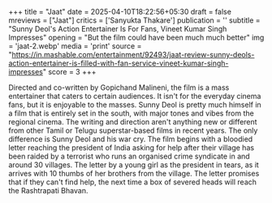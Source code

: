 +++
title = "Jaat"
date = 2025-04-10T18:22:56+05:30
draft = false
mreviews = ["Jaat"]
critics = ['Sanyukta Thakare']
publication = ''
subtitle = "Sunny Deol's Action Entertainer Is For Fans, Vineet Kumar Singh Impresses"
opening = "But the film could have been much much better"
img = 'jaat-2.webp'
media = 'print'
source = "https://in.mashable.com/entertainment/92493/jaat-review-sunny-deols-action-entertainer-is-filled-with-fan-service-vineet-kumar-singh-impresses"
score = 3
+++

Directed and co-written by Gopichand Malineni, the film is a mass entertainer that caters to certain audiences. It isn't for the everyday cinema fans, but it is enjoyable to the masses. Sunny Deol is pretty much himself in a film that is entirely set in the south, with major tones and vibes from the regional cinema. The writing and direction aren't anything new or different from other Tamil or Telugu superstar-based films in recent years. The only difference is Sunny Deol and his war cry. The film begins with a bloodied letter reaching the president of India asking for help after their village has been raided by a terrorist who runs an organised crime syndicate in and around 30 villages. The letter by a young girl as the president in tears, as it arrives with 10 thumbs of her brothers from the village. The letter promises that if they can't find help, the next time a box of severed heads will reach the Rashtrapati Bhavan.
